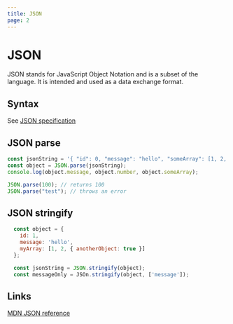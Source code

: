 ```yaml
---
title: JSON
page: 2
---
```


# JSON

JSON stands for JavaScript Object Notation and is a subset of the language.
It is intended and used as a data exchange format.

## Syntax

See [JSON specification](http://www.json.org/)

## JSON parse

```javascript
const jsonString = '{ "id": 0, "message": "hello", "someArray": [1, 2, 3]  }';
const object = JSON.parse(jsonString);
console.log(object.message, object.number, object.someArray);

JSON.parse(100); // returns 100
JSON.parse("test"); // throws an error
```

## JSON stringify

```javascript
  const object = {
    id: 1,
    message: 'hello',
    myArray: [1, 2, { anotherObject: true }]
  };

  const jsonString = JSON.stringify(object);
  const messageOnly = JSOn.stringify(object, ['message']);
```

## Links

[MDN JSON reference](https://developer.mozilla.org/en/docs/Web/JavaScript/Reference/Global_Objects/JSON)

